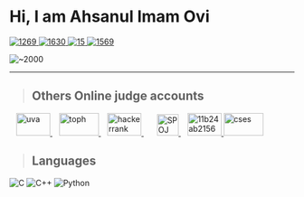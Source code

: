 <!-- Title -->
# Hi, I am Ahsanul Imam Ovi

<!-- Badges row -->
<p>
  <a href="https://codeforces.com/profile/Ahsanul_Imam">
    <img src="https://img.shields.io/badge/CODEFORCES-1269-4682B4?style=for-the-badge&logo=codeforces&logoColor=white" alt="1269">
  </a>
  <a href="https://www.codechef.com/users/ahsanul_67">
    <img src="https://img.shields.io/badge/CODECHEF-1630-5F9EA0?style=for-the-badge&logo=codechef&logoColor=white" alt="1630">
  </a>
  <a href="https://atcoder.jp/users/Ahsanul_Imam">
    <img src="https://img.shields.io/badge/ATCODER-15-708090?style=for-the-badge" alt="15">
  </a>
  <a href="https://leetcode.com/Ahsanul_Imam">
    <img src="https://img.shields.io/badge/LEETCODE-0-696969?style=for-the-badge&logo=leetcode&logoColor=white" alt="1569">
  </a>
</p>

<!-- Total solved -->
<p>
  <img src="https://img.shields.io/badge/TOTAL%20PROBLEMS%20SOLVED-~2200-2E8B57?style=for-the-badge" alt="~2000">
</p>

---

> ## Others Online judge accounts

<p align="left">
  <!-- Replace each href with your profile URL -->
<!--   <a href="https://lightoj.com/user/YOUR_HANDLE" title="LightOJ">
     <img src="https://i.ibb.co/cT0g4Jy/lightoj.png" alt="lightoj" height="40px" width="60px"/>
  </a> -->
  &nbsp;&nbsp;
  <a href="https://uhunt.onlinejudge.org/id/1657452" title="UVa">
    <img src="https://i.ibb.co/7JJQKvD/uva.png" alt="uva" height="40px" width="60px"/>
  </a>
  &nbsp;&nbsp;
  <a href="https://toph.co/u/zero10923" title="Toph">
   <img src="https://i.ibb.co/8jgL0cb/toph.png" alt="toph" height="40px" width="70px"/>
  </a>
  &nbsp;&nbsp;
  <a href="https://www.hackerrank.com/Ahsanul_Imam" title="HackerRank">
    <img src="https://i.ibb.co/QbLwV6Q/hackerrank.jpg" alt="hackerrank" height="40px" width="60px"/>
  </a>
  &nbsp;&nbsp;
<!--   <a href="https://www.hackerearth.com/@YOUR_HANDLE" title="HackerEarth">
   <img src="https://i.ibb.co/Hp64hQr/hackerearth.png" alt="hackerearth" height="40px" width="60px"/>
  </a> -->
  &nbsp;&nbsp;
  <a href="https://www.spoj.com/users/ahsanul_24" title="SPOJ">
    <img src="https://raw.githubusercontent.com/simple-icons/simple-icons/develop/icons/spoj.svg" alt="SPOJ" height="38">
  </a>
  &nbsp;&nbsp;
  <a href="https://vjudge.net/user/ahsanul_24" title="Vjudge">
  <img src="https://i.ibb.co/kcyXj9D/11b24ab2156955d8f3fa.png" alt="11b24ab2156955d8f3fa" height="40px" width="60px"/>
</a>
  <a href="https://cses.fi/user/210277" title="CSES">
   <img src="https://i.ibb.co/RSQVcq7/cses.jpg" alt="cses" height="40px" width="70px"/>
  </a>
</p>

> ## Languages

<p>
  <img src="https://img.shields.io/badge/C-A8B9CC?style=for-the-badge&logo=c&logoColor=white" alt="C"/>
  <img src="https://img.shields.io/badge/C++-00599C?style=for-the-badge&logo=cplusplus&logoColor=white" alt="C++"/>
  <img src="https://img.shields.io/badge/Python-3776AB?style=for-the-badge&logo=python&logoColor=white" alt="Python"/>
</p>
